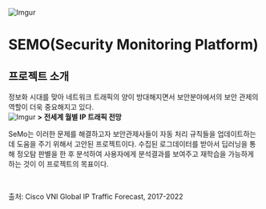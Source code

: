 ![Imgur](https://i.imgur.com/JlF1Rgj.png)

# SEMO(Security Monitoring Platform)

## 프로젝트 소개

정보화 시대를 맞아 네트워크 트래픽의 양이 방대해지면서 보안분야에서의 보안 관제의 역할이 더욱 중요해지고 있다. <br>
![Imgur](https://i.imgur.com/JnbwatJ.png)
**> 전세계 월별 IP 트래픽 전망**

SeMo는 이러한 문제를 해결하고자 보안관제사들이 자동 처리 규칙들을 업데이트하는 데 도움을 주기 위해서 고안된 프로젝트이다. 수집된 로그데이터를 받아서 딥러닝을 통해 정오탐 판별을 한 후 분석하여 사용자에게 분석결과를 보여주고 재학습을 가능하게 하는 것이 이 프로젝트의 목표이다.

<br>




출처: Cisco VNI Global IP Traffic Forecast, 2017-2022

